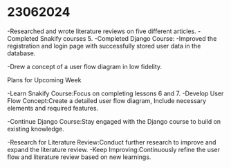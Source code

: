 # 23062024

-Researched and wrote literature reviews on five different articles.
-Completed Snakify courses 5.
-Completed Django Course:
-Improved the registration and login page with successfully stored user data in the   database.

-Drew a concept of a user flow diagram in low fidelity.

Plans for Upcoming Week

-Learn Snakify Course:Focus on completing lessons 6 and 7.
-Develop User Flow Concept:Create a detailed user flow diagram, Include necessary elements and required features.

-Continue Django Course:Stay engaged with the Django course to build on existing knowledge.

-Research for Literature Review:Conduct further research to improve and expand the literature review.
-Keep Improving:Continuously refine the user flow and literature review based on new learnings.


